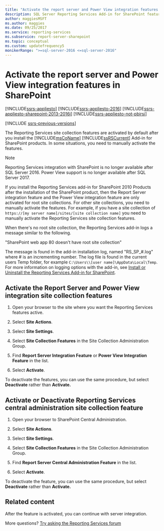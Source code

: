 ```yaml
---
title: "Activate the report server and Power View integration features in SharePoint"
description: SQL Server Reporting Services Add-in for SharePoint features automatically activate. Use these instructions if you need to manually activate them.
author: maggiesMSFT
ms.author: maggies
ms.date: 09/25/2017
ms.service: reporting-services
ms.subservice: report-server-sharepoint
ms.topic: conceptual
ms.custom: updatefrequency5
monikerRange: ">=sql-server-2016 <=sql-server-2016"
---
```

# Activate the report server and Power View integration features in SharePoint

[!INCLUDE[ssrs-appliesto](../../includes/ssrs-appliesto.md)] [!INCLUDE[ssrs-appliesto-2016](../../includes/ssrs-appliesto-2016.md)] [!INCLUDE[ssrs-appliesto-sharepoint-2013-2016i](../../includes/ssrs-appliesto-sharepoint-2013-2016.md)] [!INCLUDE[ssrs-appliesto-not-pbirsi](../../includes/ssrs-appliesto-not-pbirs.md)]

[!INCLUDE [ssrs-previous-versions](../../includes/ssrs-previous-versions.md)]

  The Reporting Services site collection features are activated by default after you install the [!INCLUDE[msCoName](../../includes/msconame-md.md)] [!INCLUDE[ssRSCurrent](../../includes/ssrscurrent-md.md)] Add-in for SharePoint products. In some situations, you need to manually activate the features.  

> [!NOTE]
> Reporting Services integration with SharePoint is no longer available after SQL Server 2016. Power View support is no longer available after SQL Server 2017.

 If you install the Reporting Services add-in for SharePoint 2010 Products after the installation of the SharePoint product, then the Report Server integration feature and the Power View integration feature are only activated for root site collections. For other site collections, you need to manually activate the features. For example, if you have a site collection of ```https://[my server name]/sites/[site collection name]``` you need to manually activate the Reporting Services site collection features.  
  
 When there's no root site collection, the Reporting Services add-in logs a message similar to the following.  
  
 "SharePoint web app 80 doesn't have root site collection"  
  
 The message is found in the add-in installation log, named "RS_SP_#.log" where # is an incrementing number. The log file is found in the current users Temp folder, for example ```C:\Users\\[user name]\AppData\Local\Temp```. For more information on logging options with the add-in, see [Install or Uninstall the Reporting Services Add-in for SharePoint](../../reporting-services/install-windows/install-or-uninstall-the-reporting-services-add-in-for-sharepoint.md).  

## Activate the Report Server and Power View integration site collection features
  
1.  Open your browser to the site where you want the Reporting Services features active.  
  
2.  Select **Site Actions**.  
  
3.  Select **Site Settings**.  
  
4.  Select **Site Collection Features** in the Site Collection Administration Group.  
  
5.  Find **Report Server Integration Feature** or **Power View Integration Feature** in the list.  
  
6.  Select **Activate**.  
  
 To deactivate the features, you can use the same procedure, but select **Deactivate** rather than **Activate.**  
  
## Activate or Deactivate Reporting Services central administration site collection feature
  
1.  Open your browser to SharePoint Central Administration.  
  
2.  Select **Site Actions**.  
  
3.  Select **Site Settings**.  
  
4.  Select **Site Collection Features** in the Site Collection Administration Group.  
  
5.  Find **Report Server Central Administration Feature** in the list.  
  
6.  Select **Activate**.  
  
 To deactivate the feature, you can use the same procedure, but select **Deactivate** rather than **Activate.**  
  
## Related content

After the feature is activated, you can continue with server integration.

More questions? [Try asking the Reporting Services forum](https://go.microsoft.com/fwlink/?LinkId=620231)
